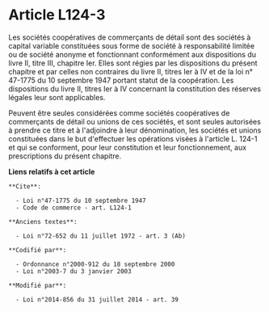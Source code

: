 # Article L124-3

Les sociétés coopératives de commerçants de détail sont des sociétés à capital variable constituées sous forme de société à
responsabilité limitée ou de société anonyme et fonctionnant conformément aux dispositions du livre II, titre III, chapitre
Ier. Elles sont régies par les dispositions du présent chapitre et par celles non contraires du livre II, titres Ier à IV et
de la loi n° 47-1775 du 10 septembre 1947 portant statut de la coopération. Les dispositions du livre II, titres Ier à IV
concernant la constitution des réserves légales leur sont applicables. 

Peuvent être seules considérées comme sociétés coopératives de commerçants de détail ou unions de ces sociétés, et sont
seules autorisées à prendre ce titre et à l'adjoindre à leur dénomination, les sociétés et unions constituées dans le but
d'effectuer les opérations visées à l'article L. 124-1 et qui se conforment, pour leur constitution et leur fonctionnement,
aux prescriptions du présent chapitre.

**Liens relatifs à cet article**

	**Cite**:

	  - Loi n°47-1775 du 10 septembre 1947
	  - Code de commerce - art. L124-1

	**Anciens textes**:

	  - Loi n°72-652 du 11 juillet 1972 - art. 3 (Ab)

	**Codifié par**:

	  - Ordonnance n°2000-912 du 18 septembre 2000
	  - Loi n°2003-7 du 3 janvier 2003

	**Modifié par**:

	  - Loi n°2014-856 du 31 juillet 2014 - art. 39
